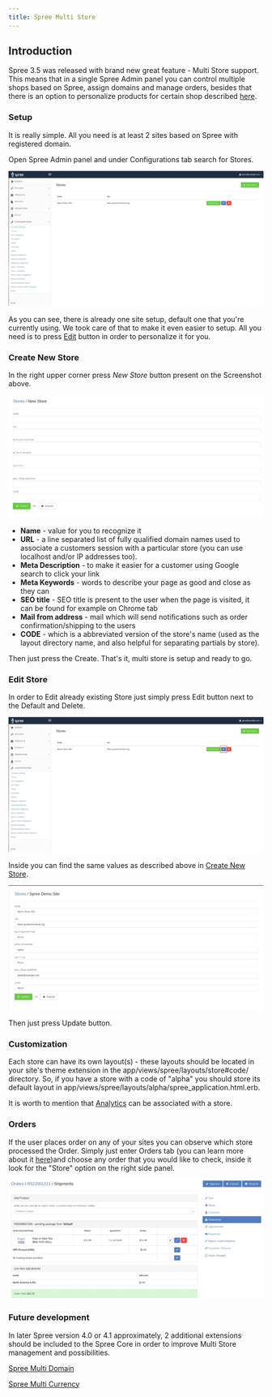 ```yaml
---
title: Spree Multi Store
---
```


## Introduction

Spree 3.5 was released with brand new great feature - Multi Store support. This means that in a single Spree Admin panel you can control multiple shops based on Spree, assign domains and manage orders, besides that there is an option to personalize products for certain shop described [here](#product-and-shop-currency).

### Setup

It is really simple. All you need is at least 2 sites based on Spree with registered domain.

Open Spree Admin panel and under Configurations tab search for Stores.

![Multi store Admin panel setup](../../../images/user/config/spree_multi_store_admin_page.jpg)

As you can see, there is already one site setup, default one that you're currently using. We took care of that to make it even easier to setup. All you need is to press [Edit](#edit-store) button in order to personalize it for you.

### Create New Store

In the right upper corner press *New Store* button present on the Screenshot above.

![New store](../../../images/user/config/new_store.jpg)

* **Name** - value for you to recognize it
* **URL** - a line separated list of fully qualified domain names used to associate a customers session with a particular store (you can use localhost and/or IP addresses too).
* **Meta Description** - to make it easier for a customer using Google search to click your link
* **Meta Keywords** - words to describe your page as good and close as they can
* **SEO title** - SEO title is present to the user when the page is visited, it can be found for example on Chrome tab
* **Mail from address** - mail which will send notifications such as order confirmation/shipping to the users
* **CODE** - which is a abbreviated version of the store's name (used as the layout directory name, and also helpful for separating partials by store).

Then just press the Create. That's it, multi store is setup and ready to go.

### Edit Store

In order to Edit already existing Store just simply press Edit button next to the Default and Delete.

![Edit Store Button](../../../images/user/config/edit_store_btn.jpg)

Inside you can find the same values as described above in [Create New Store](#create-new-store).

![Edit Store](../../../images/user/config/edit_store.jpg)

Then just press Update button.

### Customization

Each store can have its own layout(s) - these layouts should be located in your site's theme extension in the app/views/spree/layouts/store#code/ directory. So, if you have a store with a code of "alpha" you should store its default layout in app/views/spree/layouts/alpha/spree_application.html.erb.

It is worth to mention that [Analytics](/user/configuration/configuring_analytics.html) can be associated with a store.

### Orders

If the user places order on any of your sites you can observe which store processed the Order.
Simply just enter Orders tab (you can learn more about it [here](/user/orders/index.html))and choose any order that you would like to check, inside it look for the "Store" option on the right side panel.

![Orders Stores](../../../images/user/config/order_stores.jpg)

### Future development

In later Spree version 4.0 or 4.1 approximately, 2 additional extensions should be included to the Spree Core in order to improve Multi Store management and possibilities.

[Spree Multi Domain](https://github.com/spree-contrib/spree-multi-domain)

[Spree Multi Currency](https://github.com/spree-contrib/spree_multi_currency)

